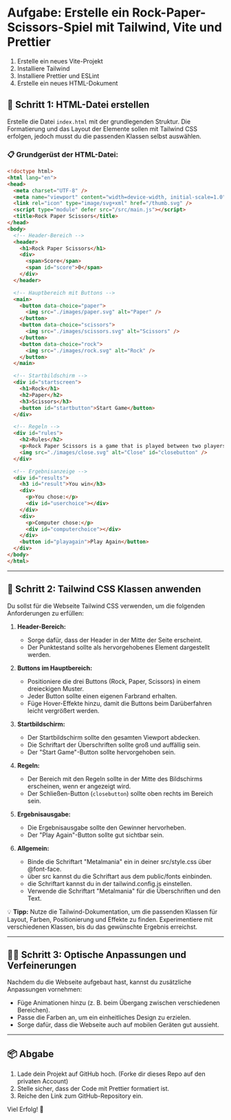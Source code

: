 # Aufgabe: Erstelle ein Rock-Paper-Scissors-Spiel mit Tailwind, Vite und Prettier
1. Erstelle ein neues Vite-Projekt
2. Installiere Tailwind
3. Installiere Prettier und ESLint
4. Erstelle ein neues HTML-Dokument
## 🧱 Schritt 1: HTML-Datei erstellen

Erstelle die Datei `index.html` mit der grundlegenden Struktur. Die Formatierung und das Layout der Elemente sollen mit Tailwind CSS erfolgen, jedoch musst du die passenden Klassen selbst auswählen.

### 📋 Grundgerüst der HTML-Datei:

```html
<!doctype html>
<html lang="en">
<head>
  <meta charset="UTF-8" />
  <meta name="viewport" content="width=device-width, initial-scale=1.0" />
  <link rel="icon" type="image/svg+xml" href="/thumb.svg" />
  <script type="module" defer src="/src/main.js"></script>
  <title>Rock Paper Scissors</title>
</head>
<body>
  <!-- Header-Bereich -->
  <header>
    <h1>Rock Paper Scissors</h1>
    <div>
      <span>Score</span>
      <span id="score">0</span>
    </div>
  </header>

  <!-- Hauptbereich mit Buttons -->
  <main>
    <button data-choice="paper">
      <img src="./images/paper.svg" alt="Paper" />
    </button>
    <button data-choice="scissors">
      <img src="./images/scissors.svg" alt="Scissors" />
    </button>
    <button data-choice="rock">
      <img src="./images/rock.svg" alt="Rock" />
    </button>
  </main>

  <!-- Startbildschirm -->
  <div id="startscreen">
    <h1>Rock</h1>
    <h2>Paper</h2>
    <h3>Scissors</h3>
    <button id="startbutton">Start Game</button>
  </div>

  <!-- Regeln -->
  <div id="rules">
    <h2>Rules</h2>
    <p>Rock Paper Scissors is a game that is played between two players...</p>
    <img src="./images/close.svg" alt="Close" id="closebutton" />
  </div>

  <!-- Ergebnisanzeige -->
  <div id="results">
    <h3 id="result">You win</h3>
    <div>
      <p>You chose:</p>
      <div id="userchoice"></div>
    </div>
    <div>
      <p>Computer chose:</p>
      <div id="computerchoice"></div>
    </div>
    <button id="playagain">Play Again</button>
  </div>
</body>
</html>
```

---

## 🧩 Schritt 2: Tailwind CSS Klassen anwenden

Du sollst für die Webseite Tailwind CSS verwenden, um die folgenden Anforderungen zu erfüllen:

1. **Header-Bereich:**  
   - Sorge dafür, dass der Header in der Mitte der Seite erscheint.  
   - Der Punktestand sollte als hervorgehobenes Element dargestellt werden.

2. **Buttons im Hauptbereich:**  
   - Positioniere die drei Buttons (Rock, Paper, Scissors) in einem dreieckigen Muster.  
   - Jeder Button sollte einen eigenen Farbrand erhalten.  
   - Füge Hover-Effekte hinzu, damit die Buttons beim Darüberfahren leicht vergrößert werden.

3. **Startbildschirm:**  
   - Der Startbildschirm sollte den gesamten Viewport abdecken.  
   - Die Schriftart der Überschriften sollte groß und auffällig sein.  
   - Der "Start Game"-Button sollte hervorgehoben sein.

4. **Regeln:**  
   - Der Bereich mit den Regeln sollte in der Mitte des Bildschirms erscheinen, wenn er angezeigt wird.  
   - Der Schließen-Button (`closebutton`) sollte oben rechts im Bereich sein.

5. **Ergebnisausgabe:**  
   - Die Ergebnisausgabe sollte den Gewinner hervorheben.  
   - Der "Play Again"-Button sollte gut sichtbar sein.

6. **Allgemein:**
    - Binde die Schriftart "Metalmania" ein in deiner src/style.css über @font-face.
    - über src kannst du die Schriftart aus dem public/fonts einbinden.
    - die Schriftart kannst du in der tailwind.config.js einstellen.
    - Verwende die Schriftart "Metalmania" für die Überschriften und den Text.

💡 **Tipp:** Nutze die Tailwind-Dokumentation, um die passenden Klassen für Layout, Farben, Positionierung und Effekte zu finden. Experimentiere mit verschiedenen Klassen, bis du das gewünschte Ergebnis erreichst.

---

## 🧑‍🎨 Schritt 3: Optische Anpassungen und Verfeinerungen

Nachdem du die Webseite aufgebaut hast, kannst du zusätzliche Anpassungen vornehmen:

- Füge Animationen hinzu (z. B. beim Übergang zwischen verschiedenen Bereichen).  
- Passe die Farben an, um ein einheitliches Design zu erzielen.  
- Sorge dafür, dass die Webseite auch auf mobilen Geräten gut aussieht.



---

## 📦 Abgabe
1. Lade dein Projekt auf GitHub hoch. (Forke dir dieses Repo auf den privaten Account)
2. Stelle sicher, dass der Code mit Prettier formatiert ist.
3. Reiche den Link zum GitHub-Repository ein.

Viel Erfolg! 🚀

